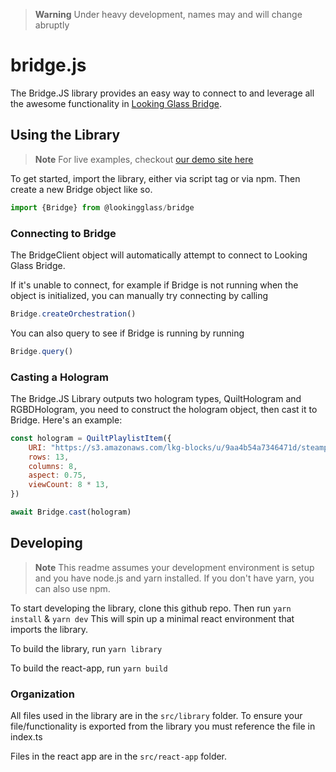 > **Warning**
> Under heavy development, names may and will change abruptly

# bridge.js

The Bridge.JS library provides an easy way to connect to and leverage all the awesome functionality in [Looking Glass Bridge](https://docs.lookingglassfactory.com/getting-started/looking-glass-bridge).

## Using the Library

> **Note**
> For live examples, checkout [our demo site here](https://bridge-js.vercel.app/)

To get started, import the library, either via script tag or via npm. Then create a new Bridge object like so.

```js
import {Bridge} from @lookingglass/bridge
```

### Connecting to Bridge

The BridgeClient object will automatically attempt to connect to Looking Glass Bridge.

If it's unable to connect, for example if Bridge is not running when the object is initialized, you can manually try connecting by calling

```js
Bridge.createOrchestration()
```

You can also query to see if Bridge is running by running

```js
Bridge.query()
```

### Casting a Hologram

The Bridge.JS Library outputs two hologram types, QuiltHologram and RGBDHologram, you need to construct the hologram object, then cast it to Bridge. Here's an example:

```js
const hologram = QuiltPlaylistItem({
	URI: "https://s3.amazonaws.com/lkg-blocks/u/9aa4b54a7346471d/steampunk_qs8x13.jpg",
	rows: 13,
	columns: 8,
	aspect: 0.75,
	viewCount: 8 * 13,
})

await Bridge.cast(hologram)
```

## Developing

> **Note**
> This readme assumes your development environment is setup and you have node.js and yarn installed. If you don't have yarn, you can also use npm.

To start developing the library, clone this github repo. Then run `yarn install` & `yarn dev` This will spin up a minimal react environment that imports the library.

To build the library, run `yarn library`

To build the react-app, run `yarn build`

### Organization

All files used in the library are in the `src/library` folder. To ensure your file/functionality is exported from the library you must reference the file in index.ts

Files in the react app are in the `src/react-app` folder.
